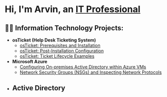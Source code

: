 <h1>Hi, I'm Arvin, an <a href="https://linkedin.com/in/arvinangeles">IT Professional</a></h1>

<h2>👨‍💻 Information Technology Projects:</h2>

- <b>osTicket (Help Desk Ticketing System)</b>
  - [osTicket: Prerequisites and Installation](https://github.com/acangeles28/osticket-prereqs)
  - [osTicket: Post-Installation Configuration](https://github.com/acangeles28/post-install-config)
  - [osTicket: Ticket Lifecycle Examples](https://github.com/acangeles28/ticket-lifecycle)
- <b>Microsoft Azure</b>
  - [Configuring On-premises Active Directory within Azure VMs](https://github.com/acangeles28/configure-ad)
  - [Network Security Groups (NSGs) and Inspecting Network Protocols](https://github.com/acangeles28/azure-network-protocols)
- <b>Active Directory</b>
  -

